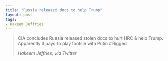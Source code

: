 ```yaml
---
title: "Russia released docs to help Trump"
layout: post
tags:
- Hakeem Jeffries
---
```


> CIA concludes Russia released stolen docs to hurt HRC &amp; help Trump. Apparently it pays to play footsie with Putin #Rigged
>
> <cite>Hakeem Jeffries, via Twitter</cite>
